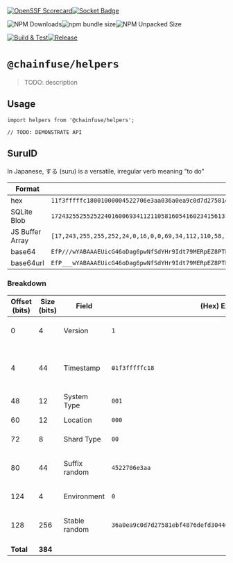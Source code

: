 [![OpenSSF Scorecard](https://api.securityscorecards.dev/projects/github.com/ChainFuse/packages/badge)](https://securityscorecards.dev/viewer/?uri=github.com/ChainFuse/packages)[![Socket Badge](https://socket.dev/api/badge/npm/package/@chainfuse/helpers)](https://socket.dev/npm/package/@chainfuse/helpers)

![NPM Downloads](https://img.shields.io/npm/dw/@chainfuse/helpers)![npm bundle size](https://img.shields.io/bundlephobia/min/@chainfuse/helpers)![NPM Unpacked Size](https://img.shields.io/npm/unpacked-size/@chainfuse/helpers)

[![Build & Test](https://github.com/ChainFuse/packages/actions/workflows/test.yml/badge.svg)](https://github.com/ChainFuse/packages/actions/workflows/test.yml)[![Release](https://github.com/ChainFuse/packages/actions/workflows/changeset-release.yml/badge.svg)](https://github.com/ChainFuse/packages/actions/workflows/changeset-release.yml)

# `@chainfuse/helpers`

> TODO: description

## Usage

```
import helpers from '@chainfuse/helpers';

// TODO: DEMONSTRATE API
```

## SuruID

In Japanese, する (suru) is a versatile, irregular verb meaning "to do"

| Format          | Example                                                                                                                                                                   |
| --------------- | ------------------------------------------------------------------------------------------------------------------------------------------------------------------------- |
| hex             | `11f3fffffc18001000004522706e3aa036a0ea9c0d7d27581ebf4876defd304469119f0f4cfc41b0fb96d6b1e18900ec`                                                                        |
| SQLite Blob     | `1724325525525224016006934112110581605416023415613125398830191721182222534868105171591576252651762511502141772251370236`                                                  |
| JS Buffer Array | `[17,243,255,255,252,24,0,16,0,0,69,34,112,110,58,160,54,160,234,156,13,125,39,88,30,191,72,118,222,253,48,68,105,17,159,15,76,252,65,176,251,150,214,177,225,137,0,236]` |
| base64          | `EfP///wYABAAAEUicG46oDag6pwNfSdYHr9Idt79MERpEZ8PTPxBsPuW1rHhiQDs`                                                                                                        |
| base64url       | `EfP___wYABAAAEUicG46oDag6pwNfSdYHr9Idt79MERpEZ8PTPxBsPuW1rHhiQDs`                                                                                                        |

### Breakdown

| Offset (bits) | Size (bits) | Field         | (Hex) Example                                                      | Notes                                                                                 |
| ------------- | ----------- | ------------- | ------------------------------------------------------------------ | ------------------------------------------------------------------------------------- |
| 0             | 4           | Version       | `1`                                                                | Masked into timestamp's top nibble                                                    |
| 4             | 44          | Timestamp     | ~~`0`~~`1f3fffffc18`                                               | Lower 44 bits of 48bit epoch milliseconds (max date value `2527-06-23T06:20:44.415Z`) |
| 48            | 12          | System Type   | `001`                                                              | `D0SystemType` TS Enum                                                                |
| 60            | 12          | Location      | `000`                                                              | `D0CombinedLocations` TS Enum                                                         |
| 72            | 8           | Shard Type    | `00`                                                               | `D0ShardType` TS Enum                                                                 |
| 80            | 44          | Suffix random | `4522706e3aa`                                                      | Fresh entropy per ID to ensure uniqueness even if other fields match                  |
| 124           | 4           | Environment   | `0`                                                                | `D0Environment` TS Enum                                                               |
| 128           | 256         | Stable random | `36a0ea9c0d7d27581ebf4876defd304469119f0f4cfc41b0fb96d6b1e18900ec` | Stable per logical entity; correlates related IDs without DB lookups                  |
| **Total**     | **384**     |

